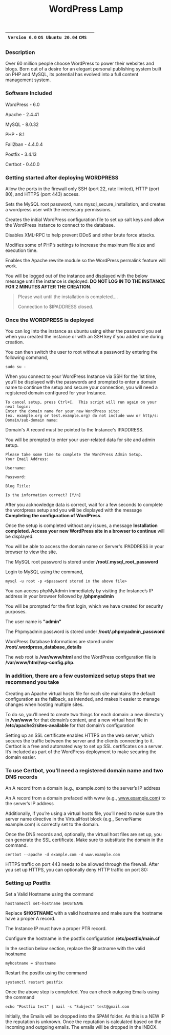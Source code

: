 ﻿---
title: WordPress Lamp
sidebar_label: WordPress Lamp
---

|**`Version 6.0` `OS Ubuntu 20.04` `CMS`**|  |
|-----------------------------------------|--|


### Description

Over 60 million people choose WordPress to power their websites and blogs. Born out of a desire for an elegant personal publishing system built on PHP and MySQL, its potential has evolved into a full content management system.

### Software Included

WordPress - 6.0

Apache - 2.4.41

MySQL - 8.0.32

PHP - 8.1

Fail2ban - 4.4.0.4

Postfix - 3.4.13

Certbot - 0.40.0

### Getting started after deploying WORDPRESS

 Allow the ports in the firewall only SSH (port 22, rate limited), HTTP (port 80), and HTTPS (port 443) access.

 Sets the MySQL root password, runs mysql_secure_installation, and creates a wordpress user with the necessary permissions.

 Creates the initial WordPress configuration file to set up salt keys and allow the WordPress instance to connect to the database.

 Disables XML-RPC to help prevent DDoS and other brute force attacks.

 Modifies some of PHP’s settings to increase the maximum file size and execution time.

 Enables the Apache rewrite module so the WordPress permalink feature will work.

 You will be logged out of the instance and displayed with the below message until the instance is deployed. **DO NOT LOG IN TO THE INSTANCE FOR 2 MINUTES AFTER THE CREATION.**
> Please wait until the installation is completed.... 
>
> Connection to $IPADDRESS closed.

### Once the WORDPRESS is deployed

 You can log into the instance as ubuntu using either the password you set when you created the instance or with an SSH key if you added one during creation.

You can then switch the user to root without a password by entering the following command,
~~~
sudo su -
~~~

 When you connect to your WordPress Instance via SSH for the 1st time, you’ll be displayed with the passwords and prompted to enter a domain name to continue the setup and secure your connection, you will need a registered domain configured for your Instance.
~~~
To cancel setup, press Ctrl+C.  This script will run again on your next login:
Enter the domain name for your new WordPress site:
(ex. example.org or test.example.org) do not include www or http/s:
Domain/sub-domain name: 
~~~

Domain's A record must be pointed to the Instance's IPADDRESS.

You will be prompted to enter your user-related data for site and admin setup.
~~~
Please take some time to complete the WordPress Admin Setup.
Your Email Address: 

Username: 

Password:

Blog Title: 

Is the information correct? [Y/n] 
~~~

After you acknowledge data is correct, wait for a few seconds to complete the wordpress setup and you will be displayed with the message **Completing the configuration of WordPress**.

Once the setup is completed without any issues, a message **Installation completed. Access your new WordPress site in a browser to continue** will be displayed.

You will be able to access the domain name or Server's IPADDRESS in your browser to view the site.

 The MySQL root password is stored under **/root/.mysql_root_password**

 Login to MySQL using the command,
 ~~~
 mysql -u root -p <$password stored in the above file>
 ~~~

 You can access phpMyAdmin immediately by visiting the Instance’s IP address in your browser followed by **/phpmyadmin**

 You will be prompted for the first login, which we have created for security purposes. 

 The user name is **"admin"**

 The Phpmyadmin password is stored under **/root/.phpmyadmin_password**

 WordPress Database Informations are stored under **/root/.wordpress_database_details**

 The web root is **/var/www/html** and the WordPress configuration file is **/var/www/html/wp-config.php.**

### In addition, there are a few customized setup steps that we recommend you take

Creating an Apache virtual hosts file for each site maintains the default configuration as the fallback, as intended, and makes it easier to manage changes when hosting multiple sites.

To do so, you’ll need to create two things for each domain: a new directory in **/var/www** for that domain’s content, and a new virtual host file in **/etc/apache2/sites-available** for that domain’s configuration

Setting up an SSL certificate enables HTTPS on the web server, which secures the traffic between the server and the clients connecting to it. Certbot is a free and automated way to set up SSL certificates on a server. It’s included as part of the WordPress deployment to make securing the domain easier.

### To use Certbot, you’ll need a registered domain name and two DNS records

An A record from a domain (e.g., example.com) to the server’s IP address

An A record from a domain prefaced with www (e.g., www.example.com) to the server’s IP address

Additionally, if you’re using a virtual hosts file, you’ll need to make sure the server name directive in the VirtualHost block (e.g., ServerName example.com) is correctly set to the domain.

Once the DNS records and, optionally, the virtual host files are set up, you can generate the SSL certificate. Make sure to substitute the domain in the command.

~~~
certbot --apache -d example.com -d www.example.com
~~~

HTTPS traffic on port 443 needs to be allowed through the firewall. After you set up HTTPS, you can optionally deny HTTP traffic on port 80:

### Setting up Postfix

 Set a Valid Hostname using the command 
 ~~~
 hostnamectl set-hostname $HOSTNAME
 ~~~
 
 Replace **$HOSTNAME** with a valid hostname and make sure the hostname have a proper A record.

 The Instance IP must have a proper PTR record.

 Configure the hostname in the postfix configuration **/etc/postfix/main.cf**

In the section below section, replace the $hostname with the valid hostname
~~~
myhostname = $hostname
~~~

 Restart the postfix using the command
~~~
systemctl restart postfix
~~~

 Once the above step is completed. You can check outgoing Emails using the command
~~~
echo "Postfix test" | mail -s "Subject" test@gmail.com
~~~

Initially, the Emails will be dropped into the SPAM folder. As this is a NEW IP the reputation is unknown. Once the reputation is calculated based on the incoming and outgoing emails. The emails will be dropped in the INBOX.
